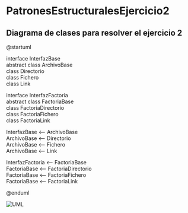 # PatronesEstructuralesEjercicio2


## Diagrama de clases para resolver el ejercicio 2
@startuml  

interface InterfazBase  
abstract class ArchivoBase  
class Directorio  
class Fichero   
class Link  

interface InterfazFactoria  
abstract class FactoriaBase  
class FactoriaDirectorio  
class FactoriaFichero  
class FactoriaLink  

InterfazBase <-- ArchivoBase  
ArchivoBase <-- Directorio  
ArchivoBase <-- Fichero  
ArchivoBase <-- Link   

InterfazFactoria <-- FactoriaBase  
FactoriaBase <-- FactoriaDirectorio  
FactoriaBase <-- FactoriaFichero  
FactoriaBase <-- FactoriaLink  

@enduml   


![UML](http://www.plantuml.com/plantuml/png/TP5H2i8m38RVTufUO3VmOOeC12yHOsJ1kK8QVV3qQcimBUuj-Rzi7pyTaeBe_JPt7IzASW6aS2ZJSmU9EZWb5K0DE4DAOIiuyIDcL98z2w56uVWDHiQ9nBOZBzT_FnyXVmIjm79diAWsEU2CBYrcNoPi-hvgOBCnPsYHEThyOma_ZSapgxhufQ9EkdfZzfK3AplGSdu_vWi0)

